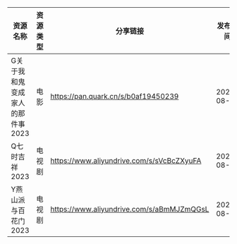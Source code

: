 | 资源名称               | 资源类型 | 分享链接                                      | 发布时间       |
| ------------------ | ---- | ----------------------------------------- | ---------- |
| G关于我和鬼变成家人的那件事2023 | 电影   | https://pan.quark.cn/s/b0af19450239       | 2023-08-11 |
| Q七时吉祥2023          | 电视剧  | https://www.aliyundrive.com/s/sVcBcZXyuFA | 2023-08-11 |
| Y燕山派与百花门2023       | 电视剧  | https://www.aliyundrive.com/s/aBmMJZmQGsL | 2023-08-11 |
